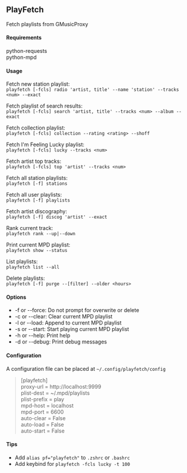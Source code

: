 ## PlayFetch
Fetch playlists from GMusicProxy  
  
#### Requirements
python-requests  
python-mpd
  
#### Usage
Fetch new station playlist:  
  `playfetch [-fcls] radio 'artist, title' --name 'station' --tracks <num> --exact`  
  
Fetch playlist of search results:  
  `playfetch [-fcls] search 'artist, title' --tracks <num> --album --exact`  
  
Fetch collection playlist:  
  `playfetch [-fcls] collection --rating <rating> --shoff`  
  
Fetch I'm Feeling Lucky playlist:  
  `playfetch [-fcls] lucky --tracks <num>`  
  
Fetch artist top tracks:  
  `playfetch [-fcls] top 'artist' --tracks <num>`  
  
Fetch all station playlists:  
  `playfetch [-f] stations`  
  
Fetch all user playlists:  
  `playfetch [-f] playlists`  
  
Fetch artist discography:  
  `playfetch [-f] discog 'artist' --exact`  
  
Rank current track:  
  `playfetch rank --up|--down`  
  
Print current MPD playlist:  
  `playfetch show --status`  
  
List playlists:  
  `playfetch list --all`  
  
Delete playlists:  
  `playfetch [-f] purge --[filter] --older <hours>`  
  
  
#### Options
*  -f or --force:   Do not prompt for overwrite or delete  
*  -c or --clear:   Clear current MPD playlist  
*  -l or --load:    Append to current MPD playlist  
*  -s or --start:   Start playing current MPD playlist  
*  -h or --help:    Print help
*  -d or --debug:   Print debug messages  


#### Configuration  
A configuration file can be placed at `~/.config/playfetch/config`  

> [playfetch]  
> proxy-url = http://localhost:9999  
> plist-dest = ~/.mpd/playlists  
> plist-prefix = play  
> mpd-host = localhost  
> mpd-port = 6600  
> auto-clear = False  
> auto-load = False  
> auto-start = False 
  
  
#### Tips
* Add `alias pf="playfetch"` to `.zshrc` or `.bashrc`   
* Add keybind for `playfetch -fcls lucky -t 100`  
  
  
